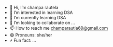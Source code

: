 - 👋 Hi, I’m champa rautela
- 👀 I’m interested in learning DSA
- 🌱 I’m currently learning DSA
- 💞️ I’m looking to collaborate on ...
- 📫 How to reach me champarautla69@gmail.com
- 😄 Pronouns: she/her
- ⚡ Fun fact: ...

<!---
afrokidd/afrokidd is a ✨ special ✨ repository because its `README.md` (this file) appears on your GitHub profile.
You can click the Preview link to take a look at your changes.
--->

